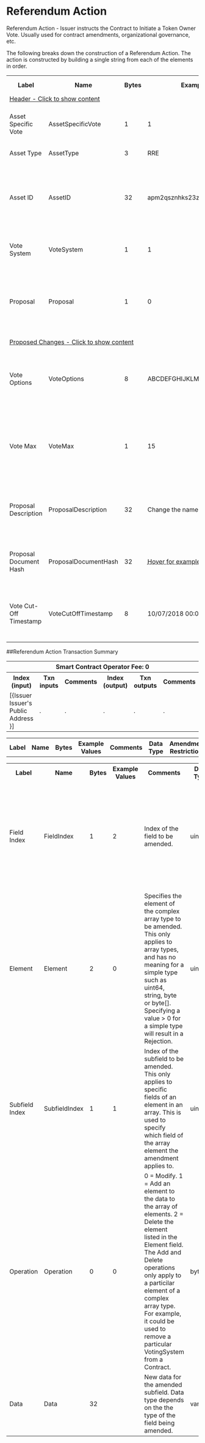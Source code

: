 


# Referendum Action

Referendum Action -  Issuer instructs the Contract to Initiate a Token Owner Vote. Usually used for contract amendments, organizational governance, etc.

The following breaks down the construction of a Referendum Action. The action is constructed by building a single string from each of the elements in order.

<div class="ritz grid-container" dir="ltr">
    <table class="waffle" cellspacing="0" cellpadding="0" table-layout=fixed width=100%>
         <tr style='height:19px;'>
            <th style="width:9%" class="s0">Label</th>
            <th style="width:9%" class="s1">Name</th>
            <th style="width:2%" class="s1">Bytes</th>
            <th style="width:25%" class="s1">Example Values</th>
            <th style="width:36%" class="s1">Comments</th>
            <th style="width:5%" class="s1">Data Type</th>
            <th class="s1">Amendment Restrictions</th>
        </tr>
        <tr>
            <td class="g5" colspan="7">
                <a href="javascript:;" data-popover="type-Header">
                   Header - Click to show content
                </a>
             </td>
        </tr>
        <tr>
            <td class="g9">Asset Specific Vote</td>
            <td class="g10">AssetSpecificVote</td>
            <td class="g10">1</td>
            <td class="g10">1</td>
            <td class="g10">1 - Yes, 0 - No.  No Asset Type/AssetID subfields for N - No.</td>
            <td class="g10">bool</td>
            <td class="g10"></td>
        </tr>
        <tr>
            <td class="g9">Asset Type</td>
            <td class="g10">AssetType</td>
            <td class="g10">3</td>
            <td class="g10">RRE</td>
            <td class="g10">eg. Share, Bond, Ticket</td>
            <td class="g10">fixedchar</td>
            <td class="g10"></td>
        </tr>
        <tr>
            <td class="g9">Asset ID</td>
            <td class="g10">AssetID</td>
            <td class="g10">32</td>
            <td class="g10">apm2qsznhks23z8d83u41s8019hyri3i</td>
            <td class="g10"><abbr title="Randomly generated base58 string.  Each Asset ID should be unique.  However, an Asset ID is always linked to a Contract that is identified by the public address of the Contract wallet. The Asset Type can be the leading bytes - a convention - to make it easy to identify that it is a token by humans.">Randomly generated base58 string.  Each Asset ID should be unique.  However, an Asset ID i ...</abbr></td>
            <td class="g10">fixedchar</td>
            <td class="g10"></td>
        </tr>
        <tr>
            <td class="g9">Vote System</td>
            <td class="g10">VoteSystem</td>
            <td class="g10">1</td>
            <td class="g10">1</td>
            <td class="g10">X for Vote System X. (1-255, 0 is not valid.)</td>
            <td class="g10">uint</td>
            <td class="g10"></td>
        </tr>
        <tr>
            <td class="g9">Proposal</td>
            <td class="g10">Proposal</td>
            <td class="g10">1</td>
            <td class="g10">0</td>
            <td class="g10"><abbr title="1 for a Proposal, 0 for an initiative that is requesting changes to specific subfields for modification. If this field is true, the subfields should be empty.  The smart contract cannot interpret the results of a vote when Proposal = 1.  All meaning is interpreted by the token owners and smart contract simply facilates the record keeping.  When Proposal = 0, the smart contract always assumes the first choice is a 'yes', or 'pass', if the threshold is met, and will process the proposed changes accordingly.">1 for a Proposal, 0 for an initiative that is requesting changes to specific subfields for ...</abbr></td>
            <td class="g10">bool</td>
            <td class="g10"></td>
        </tr>
        <tr>
            <td class="g5" colspan="7">
                <a href="javascript:;" data-popover="type-Amendment">
                   Proposed Changes - Click to show content
                </a>
            </td>
        </tr>
        <tr>
            <td class="g9">Vote Options</td>
            <td class="g10">VoteOptions</td>
            <td class="g10">8</td>
            <td class="g10">ABCDEFGHIJKLMNO</td>
            <td class="g10"><abbr title="Length 1-255 bytes. 0 is not valid. Each byte allows for a different vote option.  Typical votes will likely be multiple choice or Y/N. Vote instances are identified by the Tx-ID. AB000000000 would be chosen for Y/N (binary) type votes. Only applicable if Proposal Type is set to P for Proposal.  All other Proposal Types will be binary.  Pass/Fail.">Length 1-255 bytes. 0 is not valid. Each byte allows for a different vote option.  Typical ...</abbr></td>
            <td class="g10">varchar</td>
            <td class="g10"></td>
        </tr>
        <tr>
            <td class="g9">Vote Max</td>
            <td class="g10">VoteMax</td>
            <td class="g10">1</td>
            <td class="g10">15</td>
            <td class="g10"><abbr title="Range: 1-15. How many selections can a voter make in a Ballot Cast.  1 is selected for Y/N (binary)">Range: 1-15. How many selections can a voter make in a Ballot Cast.  1 is selected for Y/N ...</abbr></td>
            <td class="g10">uint</td>
            <td class="g10"></td>
        </tr>
        <tr>
            <td class="g9">Proposal Description</td>
            <td class="g10">ProposalDescription</td>
            <td class="g10">32</td>
            <td class="g10">Change the name of the Contract.</td>
            <td class="g10">Length restricted by the Bitcoin protocol. 0 is valid. Description of the vote.</td>
            <td class="g10">varchar</td>
            <td class="g10"></td>
        </tr>
        <tr>
            <td class="g9">Proposal Document Hash</td>
            <td class="g10">ProposalDocumentHash</td>
            <td class="g10">32</td>
            <td class="g10"><abbr title="77201b0094f50df309f0343e4f44dae64d0de503c91038faf2c6b039f9f18aec">Hover for example</abbr></td>
            <td class="g10">Hash of the proposal document to be distributed to voters</td>
            <td class="g10">sha256</td>
            <td class="g10"></td>
        </tr>
        <tr>
            <td class="g9">Vote Cut-Off Timestamp</td>
            <td class="g10">VoteCutOffTimestamp</td>
            <td class="g10">8</td>
            <td class="g10">10/07/2018 00:00:00</td>
            <td class="g10">Ballot casts after this timestamp will not be included. The vote has finished.</td>
            <td class="g10">time</td>
            <td class="g10"></td>
        </tr>
    </table>
</div>

##Referendum Action Transaction Summary

<div class="ritz grid-container" dir="ltr">
    <table class="waffle" cellspacing="0" cellpadding="0" table-layout=fixed width=100%>
         <tr style='height:19px;'>
            <th class="s0" colspan="6">Smart Contract Operator Fee: 0</th>
       </tr>
         <tr style='height:19px;'>
            <th style="width:10%" class="s0">Index (input)</th>
            <th style="width:20%" class="s1">Txn inputs</th>
            <th style="width:20%" class="s1">Comments</th>
            <th style="width:10%" class="s1">Index (output)</th>
            <th style="width:20%" class="s1">Txn outputs</th>
            <th class="s1">Comments</th>
       </tr>
       <tr>
            <td class="g5">[{Issuer Issuer's Public Address }]</td>
            <td class="g6">.</td>
            <td class="g6">.</td>
            <td class="g10">.</td>
            <td class="g10">.</td>
            <td class="g10">.</td>
        </tr>
    </table>
</div>



<div class="ui modal" id="type-Header">
    <i class="close icon"></i>
    <div class="content docs-content">
        <table class="ui table">
            <tr style='height:19px;'>
                <th style="width:5%" class="s1">Label</th>
                <th style="width:9%" class="s1">Name</th>
                <th style="width:3%" class="s1">Bytes</th>
                <th style="width:33%" class="s1">Example Values</th>
                <th style="width:26%" class="s1">Comments</th>
                <th style="width:5%" class="s1">Data Type</th>
                <th class="s2">Amendment Restrictions</th>
            </tr>
        </table>
    </div>
</div>

<div class="ui modal" id="type-Amendment">
    <i class="close icon"></i>
    <div class="content docs-content">
        <table class="ui table">
            <tr style='height:19px;'>
                <th style="width:5%" class="s1">Label</th>
                <th style="width:9%" class="s1">Name</th>
                <th style="width:3%" class="s1">Bytes</th>
                <th style="width:33%" class="s1">Example Values</th>
                <th style="width:26%" class="s1">Comments</th>
                <th style="width:5%" class="s1">Data Type</th>
                <th class="s2">Amendment Restrictions</th>
            </tr>
            <tr>
                <td class="g10">Field Index</td>
                <td class="g10">FieldIndex</td>
                <td class="g10">1</td>
                <td class="g10" style="word-break:break-all">2</td>
                <td class="g10">Index of the field to be amended.</td>
                <td class="g10">uint</td>
                <td class="g10">A field with a complex array type uses the same FieldIndex value for all elements. For example, in C1 the VotingSystems field is FieldIndex 16. Indexes are zero based.</td>
            </tr>
            <tr>
                <td class="g10">Element</td>
                <td class="g10">Element</td>
                <td class="g10">2</td>
                <td class="g10" style="word-break:break-all">0</td>
                <td class="g10">Specifies the element of the complex array type to be amended. This only applies to array types, and has no meaning for a simple type such as uint64, string, byte or byte[]. Specifying a value > 0 for a simple type will result in a Rejection.</td>
                <td class="g10">uint</td>
                <td class="g10">To specify the 3rd VotingSystem of a Contract, the value 2 would be given. Indexes are zero based.</td>
            </tr>
            <tr>
                <td class="g10">Subfield Index</td>
                <td class="g10">SubfieldIndex</td>
                <td class="g10">1</td>
                <td class="g10" style="word-break:break-all">1</td>
                <td class="g10">Index of the subfield to be amended. This only applies to specific fields of an element in an array. This is used to specify which field of the array element the amendment applies to.</td>
                <td class="g10">uint</td>
                <td class="g10">For example to specify the 2nd field of a VotingSystem, value 1 would be given.</td>
            </tr>
            <tr>
                <td class="g10">Operation</td>
                <td class="g10">Operation</td>
                <td class="g10">0</td>
                <td class="g10" style="word-break:break-all">0</td>
                <td class="g10">0 = Modify. 1 = Add an element to the data to the array of elements. 2 = Delete the element listed in the Element field. The Add and Delete operations only apply to a particilar element of a complex array type. For example, it could be used to remove a particular VotingSystem from a Contract.</td>
                <td class="g10">byte</td>
                <td class="g10"></td>
            </tr>
            <tr>
                <td class="g10">Data</td>
                <td class="g10">Data</td>
                <td class="g10">32</td>
                <td class="g10" style="word-break:break-all"></td>
                <td class="g10">New data for the amended subfield. Data type depends on the the type of the field being amended.</td>
                <td class="g10">varchar</td>
                <td class="g10">The bytes should be in an format appropriate for the field being modified.</td>
            </tr>
        </table>
    </div>
</div>


